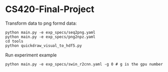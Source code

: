# CS420-Final-Project

Transform data to png formd data:

```shell
python main.py -e exp_specs/seq2png.yaml
python main.py -e exp_specs/png2npz.yaml
cd tools
python quickdraw_visual_to_hdf5.py
```

Run experiment example

```shell
python main.py -e exp_specs/swin_r2cnn.yaml -g 0 # g is the gpu number
```

